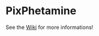 # PixPhetamine

See the [Wiki](https://github.com/DendyTheElephant/PixPhetamine/wiki) for more informations!
